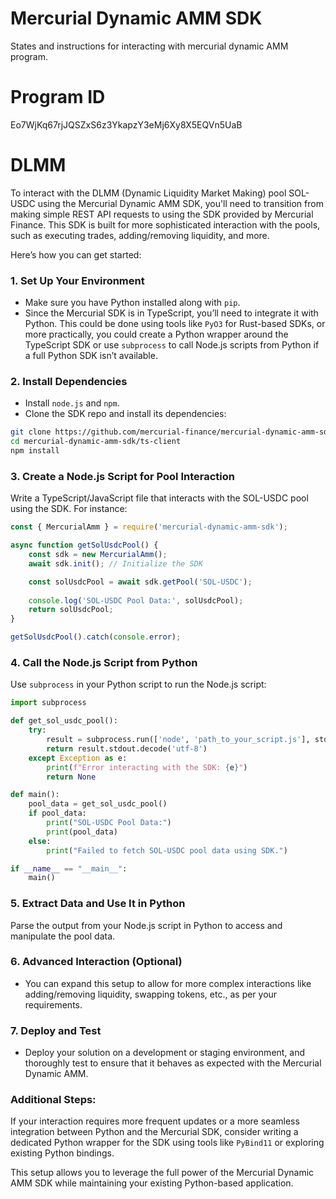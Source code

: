 # Mercurial Dynamic AMM SDK

States and instructions for interacting with mercurial dynamic AMM program.

# Program ID

Eo7WjKq67rjJQSZxS6z3YkapzY3eMj6Xy8X5EQVn5UaB

# DLMM

To interact with the DLMM (Dynamic Liquidity Market Making) pool SOL-USDC using the Mercurial Dynamic AMM SDK, you'll need to transition from making simple REST API requests to using the SDK provided by Mercurial Finance. This SDK is built for more sophisticated interaction with the pools, such as executing trades, adding/removing liquidity, and more.

Here’s how you can get started:

### 1. **Set Up Your Environment**
   - Make sure you have Python installed along with `pip`.
   - Since the Mercurial SDK is in TypeScript, you’ll need to integrate it with Python. This could be done using tools like `PyO3` for Rust-based SDKs, or more practically, you could create a Python wrapper around the TypeScript SDK or use `subprocess` to call Node.js scripts from Python if a full Python SDK isn’t available.

### 2. **Install Dependencies**
   - Install `node.js` and `npm`.
   - Clone the SDK repo and install its dependencies:

   ```bash
   git clone https://github.com/mercurial-finance/mercurial-dynamic-amm-sdk.git
   cd mercurial-dynamic-amm-sdk/ts-client
   npm install
   ```

### 3. **Create a Node.js Script for Pool Interaction**
   Write a TypeScript/JavaScript file that interacts with the SOL-USDC pool using the SDK. For instance:

   ```javascript
   const { MercurialAmm } = require('mercurial-dynamic-amm-sdk');

   async function getSolUsdcPool() {
       const sdk = new MercurialAmm();
       await sdk.init(); // Initialize the SDK

       const solUsdcPool = await sdk.getPool('SOL-USDC');
       
       console.log('SOL-USDC Pool Data:', solUsdcPool);
       return solUsdcPool;
   }

   getSolUsdcPool().catch(console.error);
   ```

### 4. **Call the Node.js Script from Python**
   Use `subprocess` in your Python script to run the Node.js script:

   ```python
   import subprocess

   def get_sol_usdc_pool():
       try:
           result = subprocess.run(['node', 'path_to_your_script.js'], stdout=subprocess.PIPE)
           return result.stdout.decode('utf-8')
       except Exception as e:
           print(f"Error interacting with the SDK: {e}")
           return None

   def main():
       pool_data = get_sol_usdc_pool()
       if pool_data:
           print("SOL-USDC Pool Data:")
           print(pool_data)
       else:
           print("Failed to fetch SOL-USDC pool data using SDK.")

   if __name__ == "__main__":
       main()
   ```

### 5. **Extract Data and Use It in Python**
   Parse the output from your Node.js script in Python to access and manipulate the pool data.

### 6. **Advanced Interaction (Optional)**
   - You can expand this setup to allow for more complex interactions like adding/removing liquidity, swapping tokens, etc., as per your requirements.

### 7. **Deploy and Test**
   - Deploy your solution on a development or staging environment, and thoroughly test to ensure that it behaves as expected with the Mercurial Dynamic AMM.

### Additional Steps:
If your interaction requires more frequent updates or a more seamless integration between Python and the Mercurial SDK, consider writing a dedicated Python wrapper for the SDK using tools like `PyBind11` or exploring existing Python bindings.

This setup allows you to leverage the full power of the Mercurial Dynamic AMM SDK while maintaining your existing Python-based application.